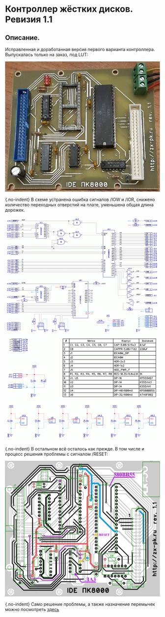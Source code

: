 # Контроллер жёстких дисков. Ревизия 1.1

## Описание.

Исправленная и доработанная версия первого варианта контроллера. 
Выпускалась только на заказ, под LUT:

![Плата контроллера][board_top]

{.no-indent}
В схеме устранена ошибка сигналов /IOW и /IOR, снижено количество переходных отверстий на плате,
уменьшена общая длина дорожек.

![Схема контроллера][scheme_board]
![Спецификация][scheme_board_spec]

{.no-indent}
В остальном всё осталось как прежде. В том числе и процесс решения проблемы
с сигналом /RESET:

![Разводка платы][layout_board]

{.no-indent}
Само решение проблемы, а также назначение перемычек можно посмотреть [здесь](../rev-1_0/index.md)


[board_top]: images/HDD_Ctrl_1_1.jpg
[scheme_board]: images/schema-hdd-rev-1_1.png
[scheme_board_spec]: images/schema-hdd-rev-1_1-power.png
[layout_board]: images/hdd-layout-rev-1_1.png
